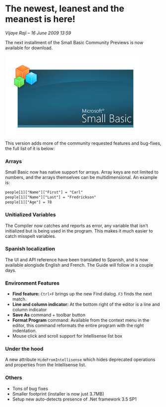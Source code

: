 # The newest, leanest and the meanest is here!

*Vijaye Raji &ndash; 16 June 2009 13:59*

The next installment of the Small Basic Community Previews is now available
for download.

![Small Basic splash screen](./splash.png)

This version adds more of the community requested features and bug-fixes, the
full list of it is below:


### Arrays

Small Basic now has native support for arrays. Array keys are not limited to
numbers, and the arrays themselves can be multidimensional. An example is:

```
people[1]["Name"]["First"] = "Carl"
people[1]["Name"]["Last"] = "Fredrickson"
people[1]["Age"] = 78
```


### Unitialized Variables

The Compiler now catches and reports as error, any variable that isn't
initialized but is being used in the program. This makes it much easier to
catch misspelt variables.


### Spanish localization

The UI and API reference have been translated to Spanish, and is now available
alongisde English and French. The Guide will follow in a couple days.


### Environment Features

- **Find feature:** `Ctrl+F` brings up the new Find dialog. `F3` finds the next
  match.
- **Line and column indicator:** At the bottom right of the editor is a line and
  column indicator
- **Save As** command + toolbar button
- **Format Program** command: Available from the context menu in the editor, this
  command reformats the entire program with the right indentation.
- Mouse click and scroll support for Intellisense list box


### Under the hood

A new attribute `HideFromIntellisense` which hides deprecated operations and
properties from the Intellisense list.


### Others

- Tons of bug fixes
- Smaller footprint (installer is now just 3.7MB)
- Setup new auto-detects presence of .Net framework 3.5 SP1
